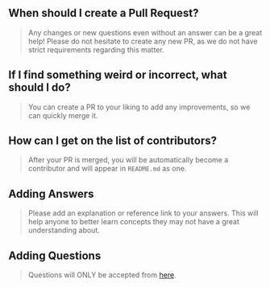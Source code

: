 ## When should I create a Pull Request?

> Any changes or new questions even without an answer can be a great help! Please do not hesitate to create any new PR, as we do not have strict requirements regarding this matter.

## If I find something weird or incorrect, what should I do?

> You can create a PR to your liking to add any improvements, so we can quickly merge it.

## How can I get on the list of contributors?

> After your PR is merged, you will be automatically become a contributor and will appear in `README.md` as one.

## Adding Answers

> Please add an explanation or reference link to your answers. This will help anyone to better learn concepts they 
may not have a great understanding about.

## Adding Questions

> Questions will ONLY be accepted from [here](https://www.linkedin.com/skill-assessments/hub/quizzes/).
